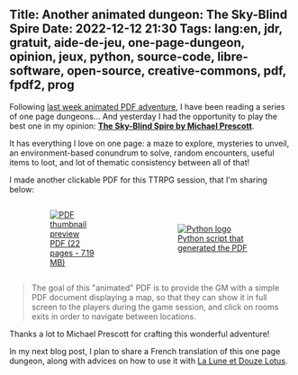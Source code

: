 Title: Another animated dungeon: The Sky-Blind Spire
Date: 2022-12-12 21:30
Tags: lang:en, jdr, gratuit, aide-de-jeu, one-page-dungeon, opinion, jeux, python, source-code, libre-software, open-source, creative-commons, pdf, fpdf2, prog
---

Following [last week animated PDF adventure](animated-one-page-dungeon-escape-of-the-torment.html),
I have been reading a series of one page dungeons...
And yesterday I had the opportunity to play the best one in my opinion:
**[The Sky-Blind Spire by Michael Prescott](http://blog.trilemma.com/2016/04/the-sky-blind-spire.html)**.

It has everything I love on one page: a maze to explore, mysteries to unveil, an environment-based conundrum to solve, random encounters, useful items to loot, and lot of thematic consistency between all of that!

I made another clickable PDF for this TTRPG session, that I'm sharing below:

<div class="side-by-side">
  <a href="images/2022/12/TheSkyBlindSpire-clickable.pdf">
    <figure>
      <img alt="PDF thumbnail preview" src="images/2022/12/the-sky-blind-spire-pdf-preview.jpg">
      <figcaption>PDF (22 pages - 7.19 MB)</figcaption>
    </figure>
  </a>
  <a href="images/2022/12/build_clickable_SkyBlindSpire.py">
    <figure>
      <img alt="Python logo" src="images/2022/12/python-code.jpg">
      <figcaption>Python script that generated the PDF</figcaption>
    </figure>
  </a>
</div>

> The goal of this "animated" PDF is to provide the GM with a simple PDF document displaying a map,
> so that they can show it in full screen to the players during the game session,
> and click on rooms exits in order to navigate between locations.

Thanks a lot to Michael Prescott for crafting this wonderful adventure!

In my next blog post, I plan to share a French translation of this one page dungeon,
along with advices on how to use it with [La Lune et Douze Lotus](http://legrumph.org/Terrier/public/chibi/lledl).

<style>
@media (min-width:768px) {
  .side-by-side {
    display: flex;
    justify-content: center;
    align-items: center;
  }
  .side-by-side > * { margin: 0 2rem; }
}
</style>

<!-- Com'
* [ ] email to Michael Prescott
* [ ] Reddit:
    + https://www.reddit.com/r/onePageDungeon/
    + https://www.reddit.com/r/osr/
    + https://www.reddit.com/r/battlemaps/
-->